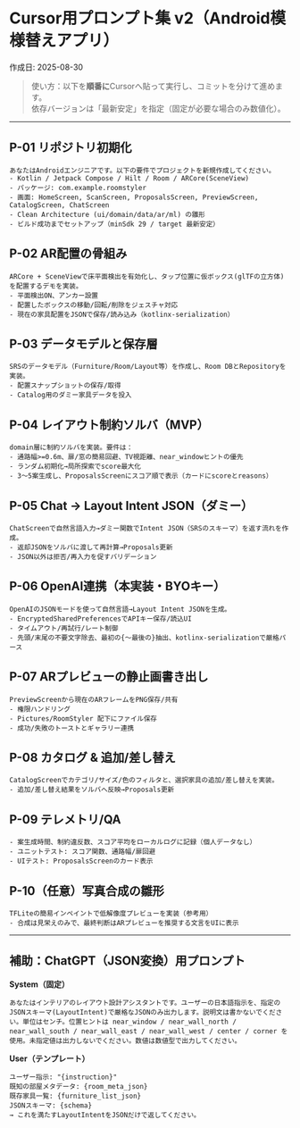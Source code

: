 # Cursor用プロンプト集 v2（Android模様替えアプリ）
作成日: 2025-08-30

> 使い方：以下を**順番に**Cursorへ貼って実行し、コミットを分けて進めます。  
> 依存バージョンは「最新安定」を指定（固定が必要な場合のみ数値化）。

---

## P-01 リポジトリ初期化
```
あなたはAndroidエンジニアです。以下の要件でプロジェクトを新規作成してください。
- Kotlin / Jetpack Compose / Hilt / Room / ARCore(SceneView)
- パッケージ: com.example.roomstyler
- 画面: HomeScreen, ScanScreen, ProposalsScreen, PreviewScreen, CatalogScreen, ChatScreen
- Clean Architecture (ui/domain/data/ar/ml) の雛形
- ビルド成功までセットアップ（minSdk 29 / target 最新安定）
```

## P-02 AR配置の骨組み
```
ARCore + SceneViewで床平面検出を有効化し、タップ位置に仮ボックス(glTFの立方体)を配置するデモを実装。
- 平面検出ON、アンカー設置
- 配置したボックスの移動/回転/削除をジェスチャ対応
- 現在の家具配置をJSONで保存/読み込み（kotlinx-serialization）
```

## P-03 データモデルと保存層
```
SRSのデータモデル（Furniture/Room/Layout等）を作成し、Room DBとRepositoryを実装。
- 配置スナップショットの保存/取得
- Catalog用のダミー家具データを投入
```

## P-04 レイアウト制約ソルバ（MVP）
```
domain層に制約ソルバを実装。要件は：
- 通路幅>=0.6m、扉/窓の簡易回避、TV視距離、near_windowヒントの優先
- ランダム初期化→局所探索でscore最大化
- 3〜5案生成し、ProposalsScreenにスコア順で表示（カードにscoreとreasons）
```

## P-05 Chat → Layout Intent JSON（ダミー）
```
ChatScreenで自然言語入力→ダミー関数でIntent JSON（SRSのスキーマ）を返す流れを作成。
- 返却JSONをソルバに渡して再計算→Proposals更新
- JSON以外は拒否/再入力を促すバリデーション
```

## P-06 OpenAI連携（本実装・BYOキー）
```
OpenAIのJSONモードを使って自然言語→Layout Intent JSONを生成。
- EncryptedSharedPreferencesでAPIキー保存/読込UI
- タイムアウト/再試行/レート制御
- 先頭/末尾の不要文字除去、最初の{〜最後の}抽出、kotlinx-serializationで厳格パース
```

## P-07 ARプレビューの静止画書き出し
```
PreviewScreenから現在のARフレームをPNG保存/共有
- 権限ハンドリング
- Pictures/RoomStyler 配下にファイル保存
- 成功/失敗のトーストとギャラリー連携
```

## P-08 カタログ & 追加/差し替え
```
CatalogScreenでカテゴリ/サイズ/色のフィルタと、選択家具の追加/差し替えを実装。
- 追加/差し替え結果をソルバへ反映→Proposals更新
```

## P-09 テレメトリ/QA
```
- 案生成時間、制約違反数、スコア平均をローカルログに記録（個人データなし）
- ユニットテスト: スコア関数、通路幅/扉回避
- UIテスト: ProposalsScreenのカード表示
```

## P-10（任意）写真合成の雛形
```
TFLiteの簡易インペイントで低解像度プレビューを実装（参考用）
- 合成は見栄えのみで、最終判断はARプレビューを推奨する文言をUIに表示
```

---

## 補助：ChatGPT（JSON変換）用プロンプト

**System（固定）**
```
あなたはインテリアのレイアウト設計アシスタントです。ユーザーの日本語指示を、指定のJSONスキーマ(LayoutIntent)で厳格なJSONのみ出力します。説明文は書かないでください。単位はセンチ。位置ヒントは near_window / near_wall_north / near_wall_south / near_wall_east / near_wall_west / center / corner を使用。未指定値は出力しないでください。数値は数値型で出力してください。
```

**User（テンプレート）**
```
ユーザー指示: "{instruction}"
既知の部屋メタデータ: {room_meta_json}
既存家具一覧: {furniture_list_json}
JSONスキーマ: {schema}
→ これを満たすLayoutIntentをJSONだけで返してください。
```
